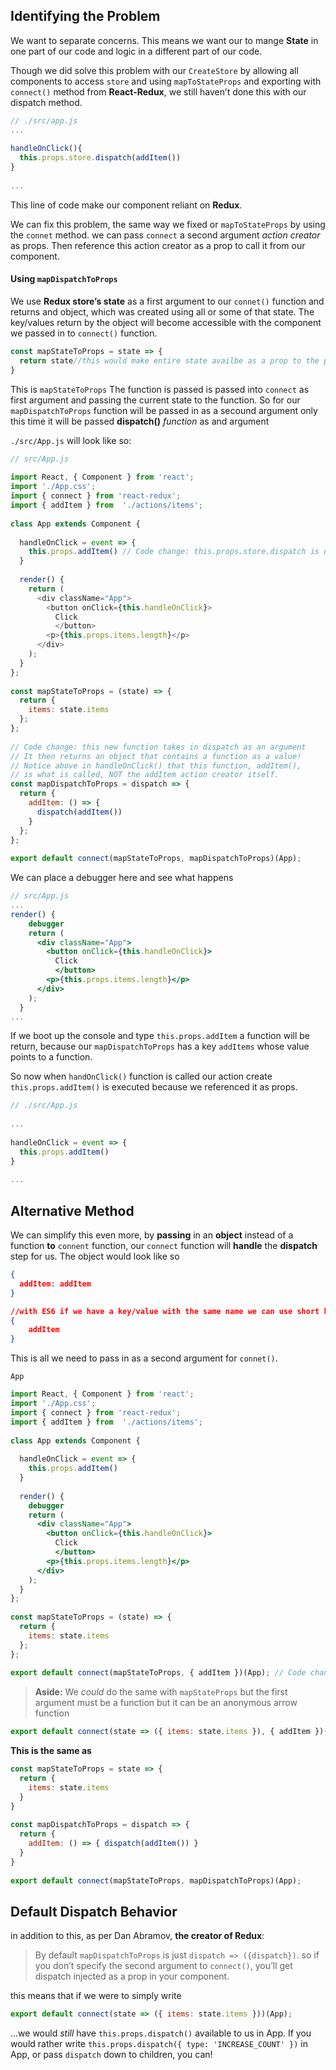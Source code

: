 ## Identifying the Problem

We want to separate concerns. This means we want our to mange **State** in one part of our code and logic in a different part of our code.

Though we did solve this problem with our `CreateStore` by allowing all components to access `store` and using `mapToStateProps` and exporting with `connect()` method from **React-Redux**, we still haven’t done this with our dispatch method.

```jsx
// ./src/app.js
...
 
handleOnClick(){
  this.props.store.dispatch(addItem())
}
 
...
```

This line of code make our component reliant on **Redux**.

We can fix this problem, the same way we fixed or `mapToStateProps` by using the `connet` method. we can pass `connect` a second argument *action creator* as props. Then reference this action creator as a prop to call it from our component.

#### Using `mapDispatchToProps`

We use **Redux store’s state** as a first argument to our `connet()` function and returns and object, which was created using all or some of that state. The key/values return by the object will become accessible with the component we passed in to `connect()` function. 

```jsx
const mapStateToProps = state => {
  return state//this would make entire state availbe as a prop to the passed in component.
}
```

This is `mapStateToProps` The function is passed is passed into `connect` as first argument and passing the current state to the function. So for our `mapDispatchToProps` function will be passed in as a secound argument only this time it will be passed **dispatch()** *function* as and argument

`./src/App.js` will look like so:

```js
// src/App.js
 
import React, { Component } from 'react';
import './App.css';
import { connect } from 'react-redux';
import { addItem } from  './actions/items';
 
class App extends Component {
 
  handleOnClick = event => {
    this.props.addItem() // Code change: this.props.store.dispatch is no longer being called
  }
 
  render() {
    return (
      <div className="App">
        <button onClick={this.handleOnClick}>
          Click
          </button>
        <p>{this.props.items.length}</p>
      </div>
    );
  }
};
 
const mapStateToProps = (state) => {
  return {
    items: state.items
  };
};
 
// Code change: this new function takes in dispatch as an argument
// It then returns an object that contains a function as a value!
// Notice above in handleOnClick() that this function, addItem(),
// is what is called, NOT the addItem action creator itself.
const mapDispatchToProps = dispatch => {
  return {
    addItem: () => {
      dispatch(addItem())
    }
  };
};
 
export default connect(mapStateToProps, mapDispatchToProps)(App);
```

We can place a debugger here and see what happens

```jsx
// src/App.js
...
render() {
    debugger
    return (
      <div className="App">
        <button onClick={this.handleOnClick}>
          Click
          </button>
        <p>{this.props.items.length}</p>
      </div>
    );
  }
...
```

If we boot up the console and type `this.props.addItem` a function will be return, because our `mapDispatchToProps` has a key `addItems` whose value points to a function.

So now when `handOnClick()` function is called our action create `this.props.addItem()` is executed because we referenced it as props.

```jsx
// ./src/App.js
 
...
 
handleOnClick = event => {
  this.props.addItem()
}
 
...
```

## Alternative Method

We can simplify this even more, by **passing** in an **object** instead of a function **to** `connent` function, our `connect` function will **handle** the **dispatch** step for us. The object would look like so

```json
{
  addItem: addItem
}

//with ES6 if we have a key/value with the same name we can use short hand and just write it like this
{
    addItem
}
```

This is all we need to pass in as a second argument for `connet()`.

`App`

```jsx
import React, { Component } from 'react';
import './App.css';
import { connect } from 'react-redux';
import { addItem } from  './actions/items';
 
class App extends Component {
 
  handleOnClick = event => {
    this.props.addItem()
  }
 
  render() {
    debugger
    return (
      <div className="App">
        <button onClick={this.handleOnClick}>
          Click
          </button>
        <p>{this.props.items.length}</p>
      </div>
    );
  }
};
 
const mapStateToProps = (state) => {
  return {
    items: state.items
  };
};
 
export default connect(mapStateToProps, { addItem })(App); // Code change: no mapDispatchToProps function required!
```

> **Aside:** We *could* do the same with `mapStateProps` but the first argument must be a function but it can be an anonymous arrow function

```jsx
export default connect(state => ({ items: state.items }), { addItem })(App);
```

**This is the same as** 

```jsx
const mapStateToProps = state => {
  return {
    items: state.items
  }
}
 
const mapDispatchToProps = dispatch => {
  return {
    addItem: () => { dispatch(addItem()) }
  }
}
 
export default connect(mapStateToProps, mapDispatchToProps)(App);
```

## Default Dispatch Behavior

in addition to this, as per Dan Abramov, **the creator of Redux**:

> By default `mapDispatchToProps` is just `dispatch => ({dispatch})`. so if you don’t specify the second argument to `connect()`, you’ll get dispatch injected as a prop in your component.

this means that if we were to simply write

```jsx
export default connect(state => ({ items: state.items }))(App);
```

...we would *still* have `this.props.dispatch()` available to us in App. If you would rather write `this.props.dispatch({ type: 'INCREASE_COUNT' })` in App, or pass `dispatch` down to children, you can!